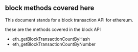 ## block methods covered here

This document stands for a block transaction API for ethereum.

these are the methods covered in the block API

* eth_getBlockTransactionCountByHash
* eth_getBlockTransactionCountByNumber